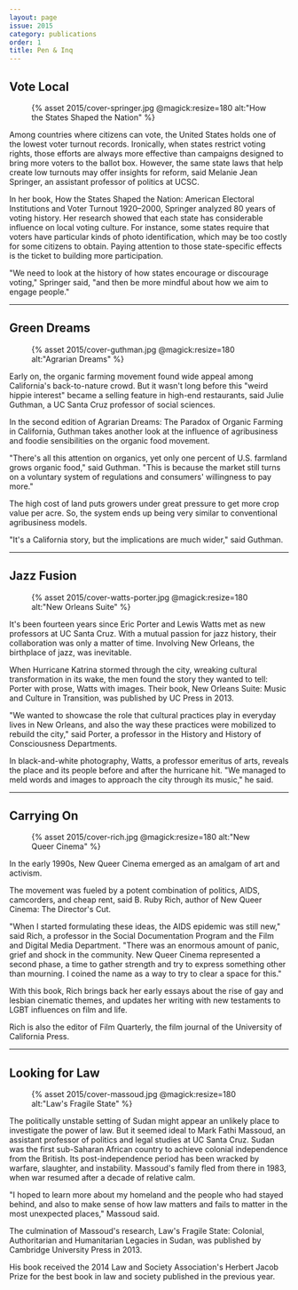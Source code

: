 ```yaml
---
layout: page
issue: 2015
category: publications
order: 1
title: Pen & Inq
---
```


## Vote Local

<figure>
{% asset 2015/cover-springer.jpg @magick:resize=180 alt:"How the States Shaped the Nation" %}
</figure>

Among countries where citizens can vote, the United States holds one of the lowest voter turnout records. Ironically, when states restrict voting rights, those efforts are always more effective than campaigns designed to bring more voters to the ballot box. However, the same state laws that help create low turnouts may offer insights for reform, said Melanie Jean Springer, an assistant professor of politics at UCSC.

In her book, How the States Shaped the Nation: American Electoral Institutions and Voter Turnout 1920–2000, Springer analyzed 80 years of voting history. Her research showed that each state has considerable influence on local voting culture. For instance, some states require that voters have particular kinds of photo identification, which may be too costly for some citizens to obtain. Paying attention to those state-specific effects is the ticket to building more participation.

"We need to look at the history of how states encourage or discourage voting," Springer said, "and then be more mindful about how we aim to engage people."

****

## Green Dreams

<figure>
{% asset 2015/cover-guthman.jpg @magick:resize=180 alt:"Agrarian Dreams" %}
</figure>

Early on, the organic farming movement found wide appeal among California's back-to-nature crowd. But it wasn't long before this "weird hippie interest" became a selling feature in high-end restaurants, said Julie Guthman, a UC Santa Cruz professor of social sciences.

In the second edition of Agrarian Dreams: The Paradox of Organic Farming in California, Guthman takes another look at the influence of agribusiness and foodie sensibilities on the organic food movement.

"There's all this attention on organics, yet only one percent of U.S. farmland grows organic food," said Guthman. "This is because the market still turns on a voluntary system of regulations and consumers' willingness to pay more."

The high cost of land puts growers under great pressure to get more crop value per acre. So, the system ends up being very similar to conventional agribusiness models.

"It's a California story, but the implications are much wider," said Guthman.

****

## Jazz Fusion

<figure>
{% asset 2015/cover-watts-porter.jpg @magick:resize=180 alt:"New Orleans Suite" %}
</figure>

It's been fourteen years since Eric Porter and Lewis Watts met as new professors at UC Santa Cruz. With a mutual passion for jazz history, their collaboration was only a matter of time. Involving New Orleans, the birthplace of jazz, was inevitable.

When Hurricane Katrina stormed through the city, wreaking cultural transformation in its wake, the men found the story they wanted to tell: Porter with prose, Watts with images. Their book, New Orleans Suite: Music and Culture in Transition, was published by UC Press in 2013.

"We wanted to showcase the role that cultural practices play in everyday lives in New Orleans, and also the way these practices were mobilized to rebuild the city," said Porter, a professor in the History and History of Consciousness Departments.

In black-and-white photography, Watts, a professor emeritus of arts, reveals the place and its people before and after the hurricane hit. "We managed to meld words and images to approach the city through its music," he said.

****

## Carrying On

<figure>
{% asset 2015/cover-rich.jpg @magick:resize=180 alt:"New Queer Cinema" %}
</figure>

In the early 1990s, New Queer Cinema emerged as an amalgam of art and activism.

The movement was fueled by a potent combination of politics, AIDS, camcorders, and cheap rent, said B. Ruby Rich, author of New Queer Cinema: The Director's Cut.

"When I started formulating these ideas, the AIDS epidemic was still new," said Rich, a professor in the Social Documentation Program and the Film and Digital Media Department. "There was an enormous amount of panic, grief and shock in the community. New Queer Cinema represented a second phase, a time to gather strength and try to express something other than mourning. I coined the name as a way to try to clear a space for this."

With this book, Rich brings back her early essays about the rise of gay and lesbian cinematic themes, and updates her writing with new testaments to LGBT influences on film and life.

Rich is also the editor of Film Quarterly, the film journal of the University of California Press.

****

## Looking for Law

<figure>
{% asset 2015/cover-massoud.jpg @magick:resize=180 alt:"Law's Fragile State" %}
</figure>

The politically unstable setting of Sudan might appear an unlikely place to investigate the power of law. But it seemed ideal to Mark Fathi Massoud, an assistant professor of politics and legal studies at UC Santa Cruz.
Sudan was the first sub-Saharan African country to achieve colonial independence from the British. Its post-independence period has been wracked by warfare, slaughter, and instability. Massoud's family fled from there in 1983, when war resumed after a decade of relative calm.

"I hoped to learn more about my homeland and the people who had stayed behind, and also to make sense of how law matters and fails to matter in the most unexpected places," Massoud said.

The culmination of Massoud's research, Law's Fragile State: Colonial, Authoritarian and Humanitarian Legacies in Sudan,  was published by Cambridge University Press in 2013.

His book received the 2014 Law and Society Association's Herbert Jacob Prize for the best book in law and society published in the previous year.